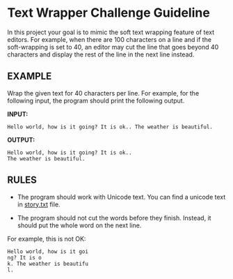 # Text Wrapper Challenge Guideline

In this project your goal is to mimic the soft text wrapping feature of text editors. For example, when there are 100 characters on a line and if the soft-wrapping is set to 40, an editor may cut the line that goes beyond 40 characters and display the rest of the line in the next line instead.

## EXAMPLE

Wrap the given text for 40 characters per line. For example, for the following input, the program should print the following output.

**INPUT:**

    Hello world, how is it going? It is ok.. The weather is beautiful.

**OUTPUT:**

    Hello world, how is it going? It is ok..
    The weather is beautiful.

## RULES

* The program should work with Unicode text. You can find a unicode text in [story.txt](story.txt) file.

* The program should not cut the words before they finish. Instead, it should put the whole word on the next line. 

For example, this is not OK:
 
    Hello world, how is it goi
    ng? It is o
    k. The weather is beautifu
    l.